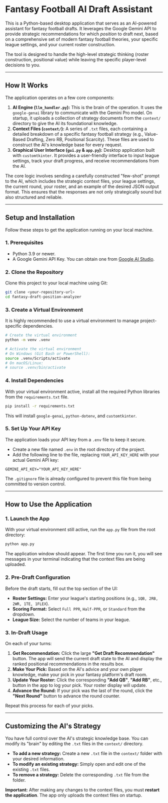 # Fantasy Football AI Draft Assistant

This is a Python-based desktop application that serves as an AI-powered assistant for fantasy football drafts. It leverages the Google Gemini API to provide strategic recommendations for which *position* to draft next, based on a comprehensive set of modern fantasy football theories, your specific league settings, and your current roster construction.

The tool is designed to handle the high-level strategic thinking (roster construction, positional value) while leaving the specific player-level decisions to you.

---

## How It Works

The application operates on a few core components:

1.  **AI Engine (`llm_handler.py`):** This is the brain of the operation. It uses the `google-genai` library to communicate with the Gemini Pro model. On startup, it uploads a collection of strategy documents from the `context/` directory to give the AI its foundational knowledge.
2.  **Context Files (`context/`):** A series of `.txt` files, each containing a detailed breakdown of a specific fantasy football strategy (e.g., Value-Based Drafting, Zero RB, Positional Scarcity). These files are used to construct the AI's knowledge base for every request.
3.  **Graphical User Interface (`gui.py` & `app.py`):** Desktop application built with `customtkinter`. It provides a user-friendly interface to input league settings, track your draft progress, and receive recommendations from the AI.

The core logic involves sending a carefully constructed "few-shot" prompt to the AI, which includes the strategic context files, your league settings, the current round, your roster, and an example of the desired JSON output format. This ensures that the responses are not only strategically sound but also structured and reliable.

---

## Setup and Installation

Follow these steps to get the application running on your local machine.

### 1. Prerequisites

-   Python 3.9 or newer.
-   A Google Gemini API Key. You can obtain one from [Google AI Studio](https://aistudio.google.com/app/apikey).

### 2. Clone the Repository

Clone this project to your local machine using Git:

```bash
git clone <your-repository-url>
cd fantasy-draft-position-analyzer
```

### 3. Create a Virtual Environment

It is highly recommended to use a virtual environment to manage project-specific dependencies.

```bash
# Create the virtual environment
python -m venv .venv

# Activate the virtual environment
# On Windows (Git Bash or PowerShell):
source .venv/Scripts/activate
# On macOS/Linux:
# source .venv/bin/activate
```

### 4. Install Dependencies

With your virtual environment active, install all the required Python libraries from the `requirements.txt` file.

```bash
pip install -r requirements.txt
```

This will install `google-genai`, `python-dotenv`, and `customtkinter`.

### 5. Set Up Your API Key

The application loads your API key from a `.env` file to keep it secure.

-   Create a new file named `.env` in the root directory of the project.
-   Add the following line to the file, replacing `YOUR_API_KEY_HERE` with your actual Gemini API key:

```
GEMINI_API_KEY="YOUR_API_KEY_HERE"
```

The `.gitignore` file is already configured to prevent this file from being committed to version control.

---

## How to Use the Application

### 1. Launch the App

With your virtual environment still active, run the `app.py` file from the root directory:

```bash
python app.py
```

The application window should appear. The first time you run it, you will see messages in your terminal indicating that the context files are being uploaded.

### 2. Pre-Draft Configuration

Before the draft starts, fill out the top section of the UI:

-   **Roster Settings:** Enter your league's starting positions (e.g., `1QB, 2RB, 2WR, 1TE, 1FLEX`).
-   **Scoring Format:** Select `Full PPR`, `Half-PPR`, or `Standard` from the dropdown.
-   **League Size:** Select the number of teams in your league.

### 3. In-Draft Usage

On each of your turns:

1.  **Get Recommendation:** Click the large **"Get Draft Recommendation"** button. The app will send the current draft state to the AI and display the ranked positional recommendations in the results box.
2.  **Make Your Pick:** Based on the AI's advice and your own player knowledge, make your pick in your fantasy platform's draft room.
3.  **Update Your Roster:** Click the corresponding **"Add QB"**, **"Add RB"**, etc., button in the app to log your pick. Your roster display will update.
4.  **Advance the Round:** If your pick was the last of the round, click the **"Next Round"** button to advance the round counter.

Repeat this process for each of your picks.

---

## Customizing the AI's Strategy

You have full control over the AI's strategic knowledge base. You can modify its "brain" by editing the `.txt` files in the `context/` directory.

-   **To add a new strategy:** Create a new `.txt` file in the `context/` folder with your desired information.
-   **To modify an existing strategy:** Simply open and edit one of the existing `.txt` files.
-   **To remove a strategy:** Delete the corresponding `.txt` file from the folder.

**Important:** After making any changes to the context files, you must **restart the application**. The app only uploads the context files on startup.
